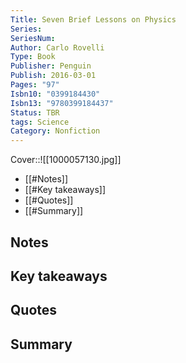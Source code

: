```yaml
---
Title: Seven Brief Lessons on Physics
Series: 
SeriesNum: 
Author: Carlo Rovelli
Type: Book
Publisher: Penguin
Publish: 2016-03-01
Pages: "97"
Isbn10: "0399184430"
Isbn13: "9780399184437"
Status: TBR
tags: Science
Category: Nonfiction
---
```







Cover::![[1000057130.jpg]]

- [[#Notes]]
- [[#Key takeaways]]
- [[#Quotes]]
- [[#Summary]]

## Notes

## Key takeaways

## Quotes

## Summary